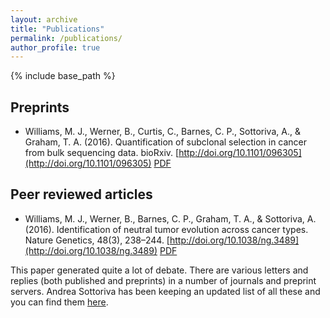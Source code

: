 ```yaml
---
layout: archive
title: "Publications"
permalink: /publications/
author_profile: true
---
```

{% include base_path %}

## Preprints
* Williams, M. J., Werner, B., Curtis, C., Barnes, C. P., Sottoriva, A., & Graham, T. A. (2016). Quantification of subclonal selection in cancer from bulk sequencing data. bioRxiv. [http://doi.org/10.1101/096305](http://doi.org/10.1101/096305) [PDF](https://marcjwilliams1.github.io/files/biorxiv2016.pdf)

## Peer reviewed articles
* Williams, M. J., Werner, B., Barnes, C. P., Graham, T. A., & Sottoriva, A. (2016). Identification of neutral tumor evolution across cancer types. Nature Genetics, 48(3), 238–244. [http://doi.org/10.1038/ng.3489](http://doi.org/10.1038/ng.3489) [PDF](https://marcjwilliams1.github.io/files/ng2016.pdf)

This paper generated quite a lot of debate. There are various letters and replies (both published and preprints) in a number of journals and preprint servers. Andrea Sottoriva has been keeping an updated list of all these and you can find them [here](http://www.sottorivalab.org/-discussions-and-pre-prints.html).
